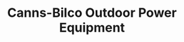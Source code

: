 ---
title: "Canns-Bilco Outdoor Power Equipment"
url: /alburtis/canns-bilco-outdoor-power-equipment/
shop: shop
---